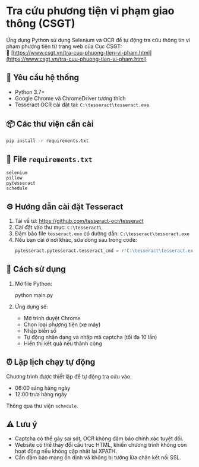 # Tra cứu phương tiện vi phạm giao thông (CSGT)

Ứng dụng Python sử dụng Selenium và OCR để tự động tra cứu thông tin vi phạm phương tiện từ trang web của Cục CSGT:  
🔗 [https://www.csgt.vn/tra-cuu-phuong-tien-vi-pham.html](https://www.csgt.vn/tra-cuu-phuong-tien-vi-pham.html)

## 🧰 Yêu cầu hệ thống

- Python 3.7+
- Google Chrome và ChromeDriver tương thích
- Tesseract OCR cài đặt tại: `C:\tesseract\tesseract.exe`

## 📦 Các thư viện cần cài

```bash
pip install -r requirements.txt
```

## 📁 File `requirements.txt`

```text
selenium
pillow
pytesseract
schedule
```

## ⚙️ Hướng dẫn cài đặt Tesseract

1. Tải về từ: https://github.com/tesseract-ocr/tesseract
2. Cài đặt vào thư mục: `C:\tesseract\`
3. Đảm bảo file `tesseract.exe` có đường dẫn: `C:\tesseract\tesseract.exe`
4. Nếu bạn cài ở nơi khác, sửa dòng sau trong code:
   ```python
   pytesseract.pytesseract.tesseract_cmd = r'C:\tesseract\tesseract.exe'
   ```

## 🚀 Cách sử dụng

1. Mở file Python:

   python main.py

2. Ứng dụng sẽ:
   - Mở trình duyệt Chrome
   - Chọn loại phương tiện (xe máy)
   - Nhập biển số
   - Tự động nhận dạng và nhập mã captcha (tối đa 10 lần)
   - Hiển thị kết quả nếu thành công

## ⏰ Lập lịch chạy tự động

Chương trình được thiết lập để tự động tra cứu vào:

- 06:00 sáng hàng ngày
- 12:00 trưa hàng ngày

Thông qua thư viện `schedule`.

## ⚠️ Lưu ý

- Captcha có thể gây sai sót, OCR không đảm bảo chính xác tuyệt đối.
- Website có thể thay đổi cấu trúc HTML, khiến chương trình không còn hoạt động nếu không cập nhật lại XPATH.
- Cần đảm bảo mạng ổn định và không bị tường lửa chặn kết nối SSL.

